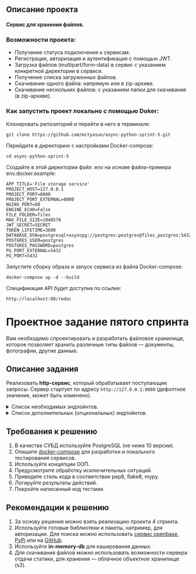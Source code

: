 ## Описание проекта 
#### Сервис для хранения файлов.

### Возможности проекта:
- Получение статуса подключения к сервисам.
- Регистрация, авторизация и аутентификация с помощью JWT.
- Загрузка файлов (multipart/form-data) в сервис с указанием конкретной директории в сервисе.
- Получение списка загруженных файлов.
- Скачивание одного файла: напрямую или в zip-архиве.
- Скачивание нескольких файлов: с указанием папки для скачивания (в zip-архиве).


### Как запустить проект локально с помощью Doker:

Клонировать репозиторий и перейти в него в терминале:

```
git clone https://github.com/mityasun/async-python-sprint-5.git
```

Перейдите в директорию с настройками Docker-compose:

```
cd async-python-sprint-5
```

Создайте в этой директории файл .env на основе файла-примера env.docker.example:

```
APP_TITLE='File storage service'
PROJECT_HOST=127.0.0.1
PROJECT_PORT=8000
PROJECT_PORT_EXTERNAL=8000
NGINX_PORT=80
ENGINE_ECHO=False
FILE_FOLDER=files
MAX_FILE_SIZE=1048576
JWT_SECRET=SECRET
TOKEN_LIFETIME=3600
DATABASE_DSN=postgresql+asyncpg://postgres:postgres@files_postgres:5432/postgres
POSTGRES_USER=postgres
POSTGRES_PASSWORD=postgres
PG_PORT_EXTERNAL=5432
PG_PORT=5432
```

Запустите сборку образа и запуск сервиса из файла Docker-compose:
```
docker-compose up -d --build
```

Спецификация API будет доступна по ссылке:
```
http://localhost:80/redoc
```



# Проектное задание пятого спринта

Вам необходимо спроектировать и разработать файловое хранилище, которое позволяет хранить различные типы файлов — документы, фотографии, другие данные.

## Описание задания

Реализовать **http-сервис**, который обрабатывает поступающие запросы. Сервер стартует по адресу `http://127.0.0.1:8080` (дефолтное значение, может быть изменено).

<details>
<summary> Список необходимых эндпойнтов. </summary>

1. Статус активности связанных сервисов.

    <details>
    <summary> Описание изменений. </summary>

    ```
    GET /ping
    ```
    Получить информацию о времени доступа ко всем связанным сервисам, например, к БД, кэшам, примонтированным дискам и т.д.

    **Response**
    ```json
    {
        "db": 1.27,
        "cache": 1.89,
        ...
        "service-N": 0.56
    }
    ```
   </details>


2. Регистрация пользователя.

    <details>
    <summary> Описание изменений. </summary>

    ```
    POST /api/v1/auth/register
    ```
    Регистрация нового пользователя. Запрос принимает на вход логин и пароль для создания новой учетной записи.

    </details>


3. Авторизация пользователя.

    <details>
    <summary> Описание изменений. </summary>

    ```
    POST /api/v1/auth/jwt/login
    ```
    Запрос принимает на вход логин и пароль учетной записи и возвращает авторизационный токен. Далее все запросы проверяют наличие токена в заголовках - `Authorization: Bearer <token>`

    </details>


4. Информация о загруженных файлах.

    <details>
    <summary> Описание изменений. </summary>

    ```
    GET /api/v1/files/
    ```
    Вернуть информацию о ранее загруженных файлах. Доступно только авторизованному пользователю.

    **Response**
    ```json
    {
        "account_id": "AH4f99T0taONIb-OurWxbNQ6ywGRopQngc",
        "files": [
              {
                "id": "a19ad56c-d8c6-4376-b9bb-ea82f7f5a853",
                "name": "notes.txt",
                "created_ad": "2020-09-11T17:22:05Z",
                "path": "/homework/test-fodler/notes.txt",
                "size": 8512,
                "is_downloadable": true
              },
            ...
              {
                "id": "113c7ab9-2300-41c7-9519-91ecbc527de1",
                "name": "tree-picture.png",
                "created_ad": "2019-06-19T13:05:21Z",
                "path": "/homework/work-folder/environment/tree-picture.png",
                "size": 1945,
                "is_downloadable": true
              }
        ]
    }
    ```
    </details>


5. Загрузить файл в хранилище.

    <details>
    <summary> Описание изменений. </summary>

    ```
    POST /api/v1/files/upload
    ```
    Метод загрузки файла в хранилище. Доступно только авторизованному пользователю.
    Для загрузки заполняется полный путь до файла, в который будет загружен/переписан загружаемый файл. Если нужные директории не существуют, то они должны быть созданы автоматически.
    Так же есть возможность указать только путь до директории. В этом случае имя создаваемого файла будет создано в соответствии с передаваемым именем файла.

    **Request**
    ```
    {
        "path": <full-path-to-file>||<path-to-folder>,
    }
    ```

    **Response**
    ```json
    {
        "id": "a19ad56c-d8c6-4376-b9bb-ea82f7f5a853",
        "name": "notes.txt",
        "created_ad": "2020-09-11T17:22:05Z",
        "path": "/homework/test-fodler/notes.txt",
        "size": 8512,
        "is_downloadable": true
    }
    ```
    </details>


6. Скачать загруженный файл.

    <details>
    <summary> Описание изменений. </summary>

    ```
    GET /api/v1/files/download
    ```
    Скачивание ранее загруженного файла. Доступно только авторизованному пользователю.

    **Path parameters**
    ```
    /?path=<path-to-file>||<file-meta-id>
    ```
    Возможность скачивания есть как по переданному пути до файла, так и по идентификатору.
    </details>

</details>



<details>
<summary> Список дополнительных (опциональных) эндпойнтов. </summary>


1. Добавление возможности скачивания в архиве.
   <details>

   <summary> Описание изменений. </summary>

    ```
    GET /api/v1/files/download
    ```
    Path-параметр расширяется дополнительным параметром – `compression`. Доступно только авторизованному пользователю.

    Дополнительно в `path` можно указать как путь до директории, так и его **UUID**. При скачивании директории скачаются все файлы, находящиеся в ней.

    **Path parameters**
    ```
    /?path=[<path-to-file>||<file-meta-id>||<path-to-folder>||<folder-meta-id>] & compression"=[zip||tar||7z]
    ```
    </details>


2. Добавление информация об использовании пользователем дискового пространства.

    <details>
    <summary> Описание изменений. </summary>

    ```
    GET /user/status
    ```
    Вернуть информацию о статусе использования дискового пространства и ранее загруженных файлах. Доступно только авторизованному пользователю.

    **Response**
    ```json
    {
        "account_id": "taONIb-OurWxbNQ6ywGRopQngc",
        "info": {
            "root_folder_id": "19f25-3235641",
            "home_folder_id": "19f25-3235641"
        },
        "folders": [
            "root": {
                "allocated": "1000000",
                "used": "395870",
                "files": 89
            },
            "home": {
                "allocated": "1590",
                "used": "539",
                "files": 19
            },
            ...,
            "folder-188734": {
                "allocated": "300",
                "used": "79",
                "files": 2
          }
        ]
    }
    ```
    </details>


3. Добавление возможности поиска файлов по заданным параметрам.

    <details>
    <summary> Описание изменений. </summary>

    ```
    POST /files/search
    ```
    Вернуть информацию о загруженных файлах по заданным параметрам. Доступно только авторизованному пользователю.

    **Request**
    ```json
    {
        "options": {
            "path": <folder-id-to-search>,
            "extension": <file-extension>,
            "order_by": <field-to-order-search-result>,
            "limit": <max-number-of-results>
        },
        "query": "<any-text||regex>"
    }
    ```

    **Response**
    ```json
    {
        "mathes": [
              {
                "id": "113c7ab9-2300-41c7-9519-91ecbc527de1",
                "name": "tree-picture.png",
                "created_ad": "2019-06-19T13:05:21Z",
                "path": "/homework/work-folder/environment/tree-picture.png",
                "size": 1945,
                "is_downloadable": true
              },
            ...
        ]
    }
    ```
    </details>


4. Поддержка версионирования изменений файлов.

    <details>
    <summary> Описание изменений. </summary>

    ```
    POST /files/revisions
    ```
    Вернуть информацию об изменениях файла по заданным параметрам. Доступно только авторизованному пользователю.

    **Request**
    ```json
    {
        "path": <path-to-file>||<file-meta-id>,
        "limit": <max-number-of-results>
    }
    ```

    **Response**
    ```json
    {
        "revisions": [
              {
                "id": "b1863132-5db6-44fe-9d34-b944ab06ad81",
                "name": "presentation.pptx",
                "created_ad": "2020-09-11T17:22:05Z",
                "path": "/homework/learning/presentation.pptx",
                "size": 3496,
                "is_downloadable": true,
                "rev_id": "676ffc2a-a9a5-47f6-905e-99e024ca8ac8",
                "hash": "e3b0c44298fc1c149afbf4c8996fb92427ae41e4649b934ca495991b7852b855",
                "modified_at": "2020-09-21T05:13:49Z"
              },
            ...
        ]
    }
    ```
    </details>

</details>


## Требования к решению

1. В качестве СУБД используйте PostgreSQL (не ниже 10 версии).
2. Опишите [docker-compose](docker-compose.yml) для разработки и локального тестирования сервисов.
3. Используйте концепции ООП.
4. Предусмотрите обработку исключительных ситуаций.
5. Приведите стиль кода в соответствие pep8, flake8, mypy.
6. Логируйте результаты действий.
7. Покройте написанный код тестами.


## Рекомендации к решению

1. За основу решения можно взять реализацию проекта 4 спринта.
2. Используйте готовые библиотеки и пакеты, например, для авторизации. Для поиска можно использовать [сервис openbase](https://openbase.com/categories/python), [PyPi](https://pypi.org/) или на [GitHub](https://github.com/search?).
3. Используйте **in-memory-db** для кэширования данных.
4. Для скачивания файлов можно использовать возможности сервера отдачи статики, для хранения — облачное объектное хранилище (s3).
